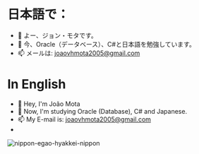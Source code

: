 # 日本語で：
- 👋 よー、ジョン・モタです。
- 🌱 今、Oracle（データベース）、C#と日本語を勉強しています。
- 📫 メールは: joaovhmota2005@gmail.com

# In English
- 👋 Hey, I'm João Mota
- 🌱 Now, I'm studying Oracle (Database), C# and Japanese.
- 📫 My E-mail is: joaovhmota2005@gmail.com
- 
![nippon-egao-hyakkei-nippon](https://user-images.githubusercontent.com/68201245/170573140-c057d7d2-a679-4f7a-b8ea-374bd607b294.gif)
